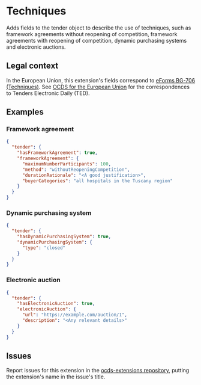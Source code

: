 # Techniques

Adds fields to the tender object to describe the use of techniques, such as framework agreements without reopening of competition, framework agreements with reopening of competition, dynamic purchasing systems and electronic auctions.

## Legal context

In the European Union, this extension's fields correspond to [eForms BG-706 (Techniques)](https://github.com/eForms/eForms). See [OCDS for the European Union](http://standard.open-contracting.org/profiles/eu/master/en/) for the correspondences to Tenders Electronic Daily (TED).

## Examples

### Framework agreement

```json
{
  "tender": {
    "hasFrameworkAgreement": true,
    "frameworkAgreement": {
      "maximumNumberParticipants": 100,
      "method": "withoutReopeningCompetition",
      "durationRationale": "<A good justification>",
      "buyerCategories": "all hospitals in the Tuscany region"
    }
  }
}
```

### Dynamic purchasing system

```json
{
  "tender": {
    "hasDynamicPurchasingSystem": true,
    "dynamicPurchasingSystem": {
      "type": "closed"
    }
  }
}
```

### Electronic auction

```json
{
  "tender": {
    "hasElectronicAuction": true,
    "electronicAuction": {
      "url": "https://example.com/auction/1",
      "description": "<Any relevant details>"
    }
  }
}
```

## Issues

Report issues for this extension in the [ocds-extensions repository](https://github.com/open-contracting/ocds-extensions/issues), putting the extension's name in the issue's title.
